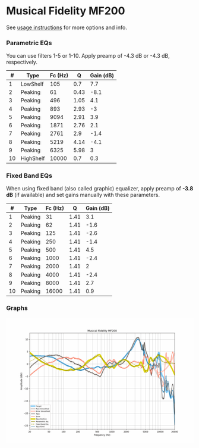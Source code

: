 # Musical Fidelity MF200
See [usage instructions](https://github.com/jaakkopasanen/AutoEq#usage) for more options and info.

### Parametric EQs
You can use filters 1-5 or 1-10. Apply preamp of -4.3 dB or -4.3 dB, respectively.

|   # | Type      |   Fc (Hz) |    Q |   Gain (dB) |
|-----|-----------|-----------|------|-------------|
|   1 | LowShelf  |       105 | 0.7  |         7.7 |
|   2 | Peaking   |        61 | 0.43 |        -8.1 |
|   3 | Peaking   |       496 | 1.05 |         4.1 |
|   4 | Peaking   |       893 | 2.93 |        -3   |
|   5 | Peaking   |      9094 | 2.91 |         3.9 |
|   6 | Peaking   |      1871 | 2.76 |         2.1 |
|   7 | Peaking   |      2761 | 2.9  |        -1.4 |
|   8 | Peaking   |      5219 | 4.14 |        -4.1 |
|   9 | Peaking   |      6325 | 5.98 |         3   |
|  10 | HighShelf |     10000 | 0.7  |         0.3 |

### Fixed Band EQs
When using fixed band (also called graphic) equalizer, apply preamp of **-3.8 dB** (if available) and set gains manually with these parameters.

|   # | Type    |   Fc (Hz) |    Q |   Gain (dB) |
|-----|---------|-----------|------|-------------|
|   1 | Peaking |        31 | 1.41 |         3.1 |
|   2 | Peaking |        62 | 1.41 |        -1.6 |
|   3 | Peaking |       125 | 1.41 |        -2.6 |
|   4 | Peaking |       250 | 1.41 |        -1.4 |
|   5 | Peaking |       500 | 1.41 |         4.5 |
|   6 | Peaking |      1000 | 1.41 |        -2.4 |
|   7 | Peaking |      2000 | 1.41 |         2   |
|   8 | Peaking |      4000 | 1.41 |        -2.4 |
|   9 | Peaking |      8000 | 1.41 |         2.7 |
|  10 | Peaking |     16000 | 1.41 |         0.9 |

### Graphs
![](./Musical%20Fidelity%20MF200.png)

